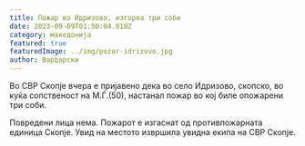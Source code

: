 ```yaml
---
title: Пожар во Идризово, изгореа три соби
date: 2023-09-09T01:50:04.018Z
category: македонија
featured: true
featuredImage: ../img/pozar-idrizovo.jpg
author: Вардарски
---
```

<!--StartFragment-->

Во СВР Скопје вчера е пријавено дека во село Идризово, скопско, во куќа сопственост на М.Ѓ.(50), настанал пожар во кој биле опожарени три соби.



<!--EndFragment--><!--StartFragment-->

Повредени лица нема. Пожарот е изгаснат од противпожарната единица Скопје. Увид на местото извршила увидна екипа на СВР Скопје.

<!--EndFragment-->